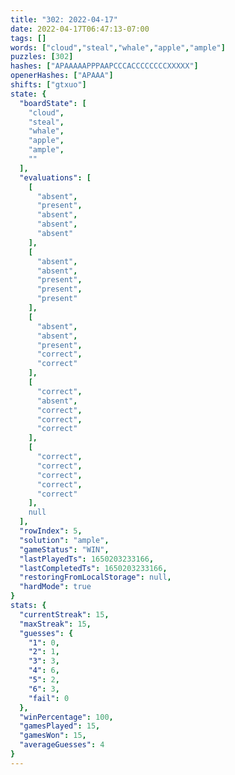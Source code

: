 ```yaml
---
title: "302: 2022-04-17"
date: 2022-04-17T06:47:13-07:00
tags: []
words: ["cloud","steal","whale","apple","ample"]
puzzles: [302]
hashes: ["APAAAAAPPPAAPCCCACCCCCCCCXXXXX"]
openerHashes: ["APAAA"]
shifts: ["gtxuo"]
state: {
  "boardState": [
    "cloud",
    "steal",
    "whale",
    "apple",
    "ample",
    ""
  ],
  "evaluations": [
    [
      "absent",
      "present",
      "absent",
      "absent",
      "absent"
    ],
    [
      "absent",
      "absent",
      "present",
      "present",
      "present"
    ],
    [
      "absent",
      "absent",
      "present",
      "correct",
      "correct"
    ],
    [
      "correct",
      "absent",
      "correct",
      "correct",
      "correct"
    ],
    [
      "correct",
      "correct",
      "correct",
      "correct",
      "correct"
    ],
    null
  ],
  "rowIndex": 5,
  "solution": "ample",
  "gameStatus": "WIN",
  "lastPlayedTs": 1650203233166,
  "lastCompletedTs": 1650203233166,
  "restoringFromLocalStorage": null,
  "hardMode": true
}
stats: {
  "currentStreak": 15,
  "maxStreak": 15,
  "guesses": {
    "1": 0,
    "2": 1,
    "3": 3,
    "4": 6,
    "5": 2,
    "6": 3,
    "fail": 0
  },
  "winPercentage": 100,
  "gamesPlayed": 15,
  "gamesWon": 15,
  "averageGuesses": 4
}
---
```


<!-- more -->
